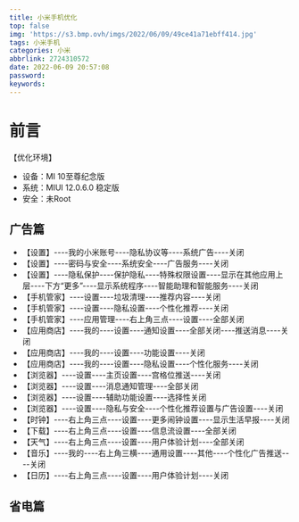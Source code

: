 ```yaml
---
title: 小米手机优化
top: false
img: 'https://s3.bmp.ovh/imgs/2022/06/09/49ce41a71ebff414.jpg'
tags: 小米手机
categories: 小米
abbrlink: 2724310572
date: 2022-06-09 20:57:08
password:
keywords:
---
```


# 前言

【优化环境】

- 设备：MI 10至尊纪念版
- 系统：MIUI 12.0.6.0 稳定版
- 安全：未Root

## 广告篇

- 【设置】----我的小米账号----隐私协议等----系统广告----关闭
- 【设置】----密码与安全----系统安全----广告服务----关闭
- 【设置】----隐私保护----保护隐私----特殊权限设置----显示在其他应用上层----下方“更多”----显示系统程序----智能助理和智能服务----关闭
- 【手机管家】----设置----垃圾清理----推荐内容----关闭
- 【手机管家】----设置----隐私设置----个性化推荐----关闭
- 【手机管家】----应用管理----右上角三点----设置----全部关闭
- 【应用商店】----我的----设置----通知设置----全部关闭----推送消息----关闭
- 【应用商店】----我的----设置----功能设置----关闭
- 【应用商店】----我的----设置----隐私设置----个性化服务----关闭
- 【浏览器】----设置----主页设置----宫格位推送----关闭
- 【浏览器】----设置----消息通知管理----全部关闭
- 【浏览器】----设置----辅助功能设置----选择性关闭
- 【浏览器】----设置----隐私与安全----个性化推荐设置与广告设置----关闭
- 【时钟】----右上角三点----设置----更多闹钟设置----显示生活早报----关闭
- 【下载】----右上角三点----设置----信息流设置----全部关闭
- 【天气】----右上角三点----设置----用户体验计划----全部关闭
- 【音乐】----我的----右上角三横----通用设置----其他----个性化广告推送----关闭
- 【日历】----右上角三点----设置----用户体验计划----关闭

## 省电篇

